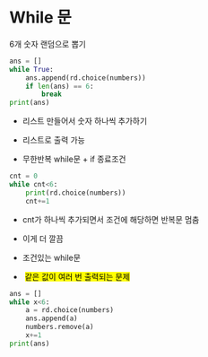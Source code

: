 # While 문

6개 숫자 랜덤으로 뽑기

```python
ans = []
while True:
    ans.append(rd.choice(numbers))
    if len(ans) == 6:
        break
print(ans)
```

- 리스트 만들어서 숫자 하나씩 추가하기

- 리스트로 출력 가능

- 무한반복 while문 + if 종료조건

```python
cnt = 0
while cnt<6:
    print(rd.choice(numbers))
    cnt+=1
```

- cnt가 하나씩 추가되면서 조건에 해당하면 반복문 멈춤

- 이게 더 깔끔 

- 조건있는 while문

-  <mark>같은 값이 여러 번 출력되는 문제</mark>



```python
ans = []
while x<6:
    a = rd.choice(numbers)
    ans.append(a)
    numbers.remove(a)
    x+=1
print(ans)
```
